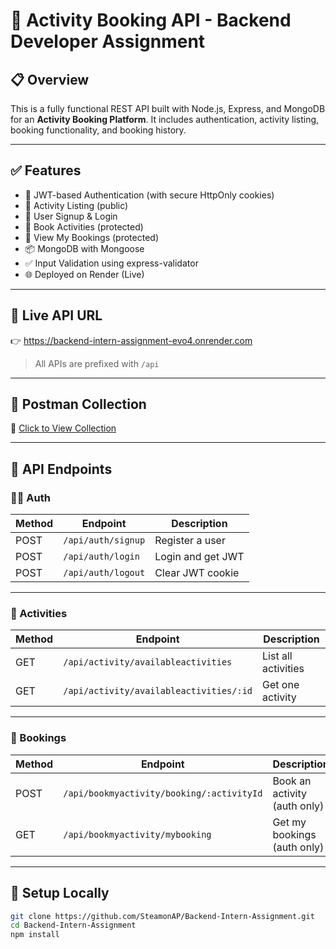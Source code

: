 # 🧠 Activity Booking API - Backend Developer Assignment 

## 📋 Overview

This is a fully functional REST API built with Node.js, Express, and MongoDB for an **Activity Booking Platform**. It includes authentication, activity listing, booking functionality, and booking history.

---

## ✅ Features

- 🔐 JWT-based Authentication (with secure HttpOnly cookies)
- 📅 Activity Listing (public)
- 📝 User Signup & Login
- 📌 Book Activities (protected)
- 📖 View My Bookings (protected)
- 📦 MongoDB with Mongoose
- ✅ Input Validation using express-validator
- 🌐 Deployed on Render (Live)

---

## 🔗 Live API URL

👉 https://backend-intern-assignment-evo4.onrender.com
> All APIs are prefixed with `/api`

---

## 📮 Postman Collection

🔗 [Click to View Collection](https://assignment-0634.postman.co/workspace/Activity-Booking-API---MeetX-As~2f148b0d-fc80-42ab-9840-f0f16c723a60/collection/38024784-ab94b7dc-81c4-4091-8a85-5f2f1fc68833?action=share&creator=38024784&active-environment=38024784-f1c68e56-7c6b-407d-b052-0425884c18eb)

---

## 🧪 API Endpoints

### 🧍‍♂️ Auth
| Method | Endpoint             | Description           |
|--------|----------------------|-----------------------|
| POST   | `/api/auth/signup`   | Register a user       |
| POST   | `/api/auth/login`    | Login and get JWT     |
| POST   | `/api/auth/logout`   | Clear JWT cookie      |

---

### 🎯 Activities
| Method | Endpoint                               | Description            |
|--------|----------------------------------------|------------------------|
| GET    | `/api/activity/availableactivities`     | List all activities    |
| GET    | `/api/activity/availableactivities/:id` | Get one activity       |

---

### 📌 Bookings
| Method | Endpoint                                      | Description                    |
|--------|-----------------------------------------------|--------------------------------|
| POST   | `/api/bookmyactivity/booking/:activityId`     | Book an activity (auth only)   |
| GET    | `/api/bookmyactivity/mybooking`               | Get my bookings (auth only)    |

---

## 🔧 Setup Locally

```bash
git clone https://github.com/SteamonAP/Backend-Intern-Assignment.git
cd Backend-Intern-Assignment
npm install

